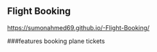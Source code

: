 ## Flight Booking 

https://sumonahmed69.github.io/-Flight-Booking/


###features
booking plane tickets




